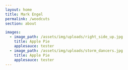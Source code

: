 ```yaml
---
layout: home
title: Mark Engel
permalink: /woodcuts
section: about

images:
  - image_path: /assets/img/uploads/right_side_up.jpg
    title: Apple Pie
    applesauce: tester
  - image_path: /assets/img/uploads/storm_dancers.jpg
    title: Apple Pie
    applesauce: tester
---
```


